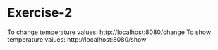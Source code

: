 ﻿# Exercise-2
To change temperature values: http://localhost:8080/change 
To show temperature values: http://localhost:8080/show 
